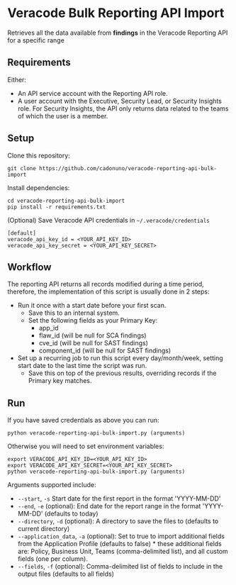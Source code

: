 # Veracode Bulk Reporting API Import

Retrieves all the data available from **findings** in the Veracode Reporting API for a specific range

## Requirements
Either:
- An API service account with the Reporting API role.
- A user account with the Executive, Security Lead, or Security Insights role. For Security Insights, the API only returns data related to the teams of which the user is a member.

## Setup

Clone this repository:

    git clone https://github.com/cadonuno/veracode-reporting-api-bulk-import

Install dependencies:

    cd veracode-reporting-api-bulk-import
    pip install -r requirements.txt

(Optional) Save Veracode API credentials in `~/.veracode/credentials`

    [default]
    veracode_api_key_id = <YOUR_API_KEY_ID>
    veracode_api_key_secret = <YOUR_API_KEY_SECRET>

## Workflow

The reporting API returns all records modified during a time period, therefore, the implementation of this script is usually done in 2 steps:
- Run it once with a start date before your first scan.
  - Save this to an internal system.
  - Set the following fields as your Primary Key:
    - app_id
    - flaw_id (will be null for SCA findings)
    - cve_id (will be null for SAST findings)
    - component_id (will be null for SAST findings)
- Set up a recurring job to run this script every day/month/week, setting start date to the last time the script was run.
  - Save this on top of the previous results, overriding records if the Primary key matches.

## Run

If you have saved credentials as above you can run:

    python veracode-reporting-api-bulk-import.py (arguments)

Otherwise you will need to set environment variables:

    export VERACODE_API_KEY_ID=<YOUR_API_KEY_ID>
    export VERACODE_API_KEY_SECRET=<YOUR_API_KEY_SECRET>
    python veracode-reporting-api-bulk-import.py (arguments)

Arguments supported include:

* `--start`, `-s`  Start date for the first report in the format 'YYYY-MM-DD'
* `--end`, `-e` (optional): End date for the report range in the format 'YYYY-MM-DD' (defaults to today)
* `--directory`, `-d` (optional): A directory to save the files to (defaults to current directory)
* `--application_data`, `-a` (optional): Set to true to import additional fields from the Application Profile (defaults to false) * these additional fields are: Policy, Business Unit, Teams (comma-delimited list), and all custom fields (one per column).
* `--fields`, `-f` (optional): Comma-delimited list of fields to include in the output files (defaults to all fields)
